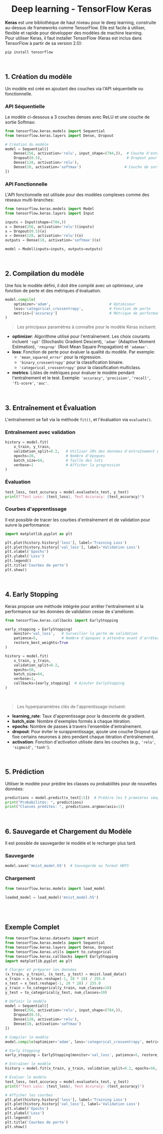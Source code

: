 <h1 align='center'> Deep learning - TensorFlow Keras</h1>


**Keras** est une bibliothèque de haut niveau pour le deep learning, construite au-dessus de frameworks comme TensorFlow. Elle est facile à utiliser, flexible et rapide pour développer des modèles de machine learning.   
Pour utiliser Keras, il faut installer TensorFlow (Keras est inclus dans TensorFlow à partir de sa version 2.0):
```bash
pip install tensorflow
```

<br>

## **1. Création du modèle**
Un modèle est créé en ajoutant des couches via l'API séquentielle ou fonctionnelle.

### **API Séquentielle**
Le modèle ci-dessous a 3 couches denses avec ReLU et une couche de sortie Softmax:
```python
from tensorflow.keras.models import Sequential
from tensorflow.keras.layers import Dense, Dropout

# Création du modèle
model = Sequential([
    Dense(256, activation='relu', input_shape=(784,)),  # Couche d'entrée
    Dropout(0.5),                                       # Dropout pour réduire le surapprentissage
    Dense(128, activation='relu'),
    Dense(10, activation='softmax')                    # Couche de sortie pour classification
])
```

### **API Fonctionnelle**
L'API fonctionnelle est utilisée pour des modèles complexes comme des réseaux multi-branches:
```python
from tensorflow.keras.models import Model
from tensorflow.keras.layers import Input

inputs = Input(shape=(784,))
x = Dense(256, activation='relu')(inputs)
x = Dropout(0.5)(x)
x = Dense(128, activation='relu')(x)
outputs = Dense(10, activation='softmax')(x)

model = Model(inputs=inputs, outputs=outputs)
```

<br>

## **2. Compilation du modèle**
Une fois le modèle défini, il doit être compilé avec un optimiseur, une fonction de perte et des métriques d'évaluation.

```python
model.compile(
    optimizer='adam',                           # Optimiseur
    loss='categorical_crossentropy',            # Fonction de perte
    metrics=['accuracy']                        # Métrique de performance
)
```

> Les principaux paramètres à connaître pour le modèle Keras incluent:   
- **optimizer**: Algorithme utilisé pour l'entraînement. Les choix courants incluent `'sgd'` (Stochastic Gradient Descent), `'adam'` (Adaptive Moment Estimation), `'rmsprop'` (Root Mean Square Propagation) et `'adamax'`.   
- **loss**: Fonction de perte pour évaluer la qualité du modèle. Par exemple:   
    - `'mean_squared_error'` pour la régression.   
    - `'binary_crossentropy'` pour la classification binaire.   
    - `'categorical_crossentropy'` pour la classification multiclass.    
- **metrics**: Listes de métriques pour évaluer le modèle pendant l'entraînement et le test. Exemple: `'accuracy'`, `'precision'`, `'recall'`, `'f1-score'`, `'auc'`.



<br>

## **3. Entraînement et Évaluation**
L'entraînement se fait via la méthode `fit()`, et l'évaluation via `evaluate()`.

### **Entraînement avec validation**
```python
history = model.fit(
    x_train, y_train,
    validation_split=0.2,   # Utiliser 20% des données d'entraînement pour la validation
    epochs=20,              # Nombre d'époques
    batch_size=64,          # Taille des lots
    verbose=1               # Afficher la progression
)
```

### **Évaluation**
```python
test_loss, test_accuracy = model.evaluate(x_test, y_test)
print(f"Test Loss: {test_loss}, Test Accuracy: {test_accuracy}")
```

### **Courbes d'apprentissage**
Il est possible de tracer les courbes d'entraînement et de validation pour suivre la performance:
```python
import matplotlib.pyplot as plt

plt.plot(history.history['loss'], label='Training Loss')
plt.plot(history.history['val_loss'], label='Validation Loss')
plt.xlabel('Epochs')
plt.ylabel('Loss')
plt.legend()
plt.title('Courbes de perte')
plt.show()
```

<br>

## **4. Early Stopping**
Keras propose une méthode intégrée pour arrêter l'entraînement si la performance sur les données de validation cesse de s'améliorer.

```python
from tensorflow.keras.callbacks import EarlyStopping

early_stopping = EarlyStopping(
    monitor='val_loss',   # Surveiller la perte de validation
    patience=5,           # Nombre d'époques à attendre avant d'arrêter
    restore_best_weights=True
)

history = model.fit(
    x_train, y_train,
    validation_split=0.2,
    epochs=50,
    batch_size=64,
    verbose=1,
    callbacks=[early_stopping]  # Ajouter EarlyStopping
)
```

<br>

> Les hyperparamètres clés de l'apprentissage incluent:
- **learning_rate**: Taux d'apprentissage pour la descente de gradient.
- **batch_size**: Nombre d'exemples formés à chaque itération.
- **epochs**: Nombre de passes à travers l'ensemble d'entraînement.
- **dropout**: Pour éviter le surapprentissage, ajoute une couche Dropout qui fixe certains neurones à zéro pendant chaque itération d'entraînement.
- **activation**: Fonction d'activation utilisée dans les couches (e.g., `'relu'`, `'sigmoid'`, `'tanh'`).



<br>

## **5. Prédiction**
Utiliser le modèle pour prédire les classes ou probabilités pour de nouvelles données:

```python
predictions = model.predict(x_test[:5])  # Prédire les 5 premières images
print("Probabilités: ", predictions)
print("Classes prédites: ", predictions.argmax(axis=1))
```

<br>

## **6. Sauvegarde et Chargement du Modèle**
Il est possible de sauvegarder le modèle et le recharger plus tard.

### **Sauvegarde**
```python
model.save('mnist_model.h5')  # Sauvegarde au format HDF5
```

### **Chargement**
```python
from tensorflow.keras.models import load_model

loaded_model = load_model('mnist_model.h5')
```

<br>
<br>

## **Exemple Complet**

```python
from tensorflow.keras.datasets import mnist
from tensorflow.keras.models import Sequential
from tensorflow.keras.layers import Dense, Dropout
from tensorflow.keras.utils import to_categorical
from tensorflow.keras.callbacks import EarlyStopping
import matplotlib.pyplot as plt

# Charger et préparer les données
(x_train, y_train), (x_test, y_test) = mnist.load_data()
x_train = x_train.reshape(-1, 28 * 28) / 255.0
x_test = x_test.reshape(-1, 28 * 28) / 255.0
y_train = to_categorical(y_train, num_classes=10)
y_test = to_categorical(y_test, num_classes=10)

# Définir le modèle
model = Sequential([
    Dense(256, activation='relu', input_shape=(784,)),
    Dropout(0.5),
    Dense(128, activation='relu'),
    Dense(10, activation='softmax')
])

# Compiler le modèle
model.compile(optimizer='adam', loss='categorical_crossentropy', metrics=['accuracy'])

# Early Stopping
early_stopping = EarlyStopping(monitor='val_loss', patience=5, restore_best_weights=True)

# Entraîner le modèle
history = model.fit(x_train, y_train, validation_split=0.2, epochs=50, batch_size=64, callbacks=[early_stopping])

# Évaluer le modèle
test_loss, test_accuracy = model.evaluate(x_test, y_test)
print(f"Test Loss: {test_loss}, Test Accuracy: {test_accuracy}")

# Afficher les courbes
plt.plot(history.history['loss'], label='Training Loss')
plt.plot(history.history['val_loss'], label='Validation Loss')
plt.xlabel('Epochs')
plt.ylabel('Loss')
plt.legend()
plt.title('Courbes de perte')
plt.show()
```